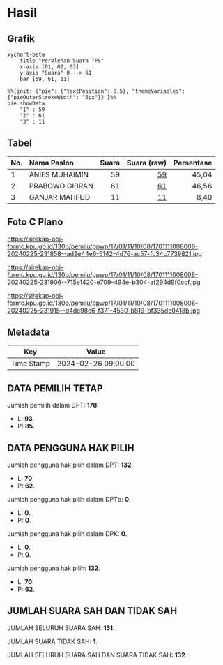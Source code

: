 # Hasil

## Grafik

```mermaid
xychart-beta
    title "Perolehan Suara TPS"
    x-axis [01, 02, 03]
    y-axis "Suara" 0 --> 61
    bar [59, 61, 11]
```

```mermaid
%%{init: {"pie": {"textPosition": 0.5}, "themeVariables": {"pieOuterStrokeWidth": "5px"}} }%%
pie showData
    "1" : 59
    "2" : 61
    "3" : 11
```

## Tabel

| No. | Nama Paslon    | Suara | Suara (raw) | Persentase |
|:--- |:-------------- | -----:| -----------:| ----------:|
| 1   | ANIES MUHAIMIN | 59    | [59][p-1]   | 45,04      |
| 2   | PRABOWO GIBRAN | 61    | [61][p-2]   | 46,56      |
| 3   | GANJAR MAHFUD  | 11    | [11][p-3]   | 8,40       |


[p-1]: https://github.com/gigit-pemilu/pemilu-2024-17-bengkulu/blob/main/pilpres/hitung-suara/sub/17-bengkulu/sub/01-bengkulu-selatan/sub/11-pasar-manna/sub/1008-ketapang-besar/sub/008-tps/sub/paslon-1.txt
[p-2]: https://github.com/gigit-pemilu/pemilu-2024-17-bengkulu/blob/main/pilpres/hitung-suara/sub/17-bengkulu/sub/01-bengkulu-selatan/sub/11-pasar-manna/sub/1008-ketapang-besar/sub/008-tps/sub/paslon-2.txt
[p-3]: https://github.com/gigit-pemilu/pemilu-2024-17-bengkulu/blob/main/pilpres/hitung-suara/sub/17-bengkulu/sub/01-bengkulu-selatan/sub/11-pasar-manna/sub/1008-ketapang-besar/sub/008-tps/sub/paslon-3.txt

## Foto C Plano

https://sirekap-obj-formc.kpu.go.id/130b/pemilu/ppwp/17/01/11/10/08/1701111008008-20240225-231858--ad2e44e6-5142-4d76-ac57-fc34c7739821.jpg

https://sirekap-obj-formc.kpu.go.id/130b/pemilu/ppwp/17/01/11/10/08/1701111008008-20240225-231906--715e1420-e709-494e-b304-af294d9f0ccf.jpg

https://sirekap-obj-formc.kpu.go.id/130b/pemilu/ppwp/17/01/11/10/08/1701111008008-20240225-231915--d4dc98c6-f371-4530-b819-bf335dc0418b.jpg


## Metadata

| Key        | Value               |
| ---------- | ------------------- |
| Time Stamp | 2024-02-26 09:00:00 |


## DATA PEMILIH TETAP

Jumlah pemilih dalam DPT: **178**.
 * L: **93**.
 * P: **85**.

## DATA PENGGUNA HAK PILIH

Jumlah pengguna hak pilih dalam DPT: **132**.
 * L: **70**.
 * P: **62**.

Jumlah pengguna hak pilih dalam DPTb: **0**.
 * L: **0**.
 * P: **0**.

Jumlah pengguna hak pilih dalam DPK: **0**.
 * L: **0**.
 * P: **0**.

Jumlah pengguna hak pilih: **132**.
 * L: **70**.
 * P: **62**.

## JUMLAH SUARA SAH DAN TIDAK SAH

JUMLAH SELURUH SUARA SAH: **131**.

JUMLAH SUARA TIDAK SAH: **1**.

JUMLAH SELURUH SUARA SAH DAN SUARA TIDAK SAH: **132**.


